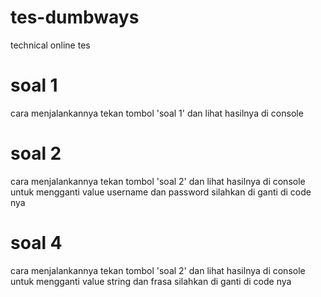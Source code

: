 # tes-dumbways
technical online tes

# soal 1
cara menjalankannya tekan tombol 'soal 1' dan lihat hasilnya di console

# soal 2
cara menjalankannya tekan tombol 'soal 2' dan lihat hasilnya di console
untuk mengganti value username dan password silahkan di ganti di code nya

# soal 4
cara menjalankannya tekan tombol 'soal 2' dan lihat hasilnya di console
untuk mengganti value string dan frasa silahkan di ganti di code nya